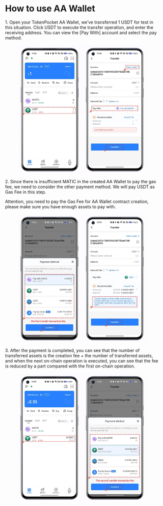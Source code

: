 # How to use AA Wallet

1\. Open your TokenPocket AA Wallet, we’ve transferred 1 USDT for test in this situation. Click USDT to execute the transfer operation, and enter the receiving address. You can view the \[Pay With] account and select the pay method.

<figure><img src="../../.gitbook/assets/image (67).png" alt=""><figcaption></figcaption></figure>

2\. Since there is insufficient MATIC in the created AA Wallet to pay the gas fee, we need to consider the other payment method. We will pay USDT as Gas Fee in this step.

Attention, you need to pay the Gas Fee for AA Wallet contract creation, please make sure you have enough assets to pay with.

<figure><img src="../../.gitbook/assets/image (68).png" alt=""><figcaption></figcaption></figure>

3\. After the payment is completed, you can see that the number of transferred assets is the creation fee + the number of transferred assets, and when the next on-chain operation is executed, you can see that the fee is reduced by a part compared with the first on-chain operation.

<figure><img src="../../.gitbook/assets/image (69).png" alt=""><figcaption></figcaption></figure>
